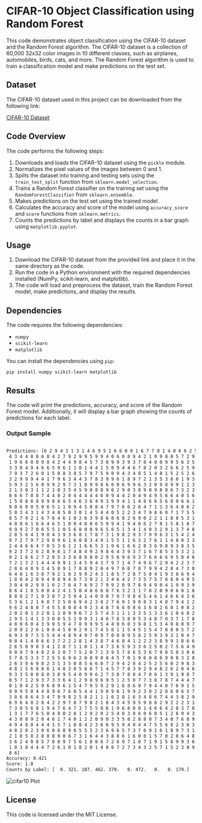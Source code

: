 # CIFAR-10 Object Classification using Random Forest

This code demonstrates object classification using the CIFAR-10 dataset and the Random Forest algorithm. The CIFAR-10 dataset is a collection of 60,000 32x32 color images in 10 different classes, such as airplanes, automobiles, birds, cats, and more. The Random Forest algorithm is used to train a classification model and make predictions on the test set.

## Dataset

The CIFAR-10 dataset used in this project can be downloaded from the following link:

[CIFAR-10 Dataset](https://www.cs.toronto.edu/~kriz/cifar.html)

## Code Overview

The code performs the following steps:

1. Downloads and loads the CIFAR-10 dataset using the `pickle` module.
2. Normalizes the pixel values of the images between 0 and 1.
3. Splits the dataset into training and testing sets using the `train_test_split` function from `sklearn.model_selection`.
4. Trains a Random Forest classifier on the training set using the `RandomForestClassifier` from `sklearn.ensemble`.
5. Makes predictions on the test set using the trained model.
6. Calculates the accuracy and score of the model using `accuracy_score` and `score` functions from `sklearn.metrics`.
7. Counts the predictions by label and displays the counts in a bar graph using `matplotlib.pyplot`.

## Usage

1. Download the CIFAR-10 dataset from the provided link and place it in the same directory as the code.
2. Run the code in a Python environment with the required dependencies installed (NumPy, scikit-learn, and matplotlib).
3. The code will load and preprocess the dataset, train the Random Forest model, make predictions, and display the results.

## Dependencies

The code requires the following dependencies:

- `numpy`
- `scikit-learn`
- `matplotlib`

You can install the dependencies using `pip`:

```shell
pip install numpy scikit-learn matplotlib
```

## Results
The code will print the predictions, accuracy, and score of the Random Forest model. Additionally, it will display a bar graph showing the counts of predictions for each label.

### Output Sample
```bash

Predictions: [6 2 9 4 3 1 3 1 4 6 9 5 1 6 6 0 9 1 6 7 7 0 1 4 0 6 6 2 5 5 4 7 3 9 0 2 5
 4 3 4 4 8 0 6 8 4 2 7 9 2 9 9 5 9 9 4 0 6 0 8 9 4 2 1 0 9 8 0 5 7 2 9 1 4
 1 9 6 6 0 0 9 8 4 2 4 4 9 8 4 5 7 3 0 9 9 3 9 3 7 8 4 0 0 9 9 5 6 3 5 6 9
 3 3 8 4 9 4 6 6 5 9 6 1 1 0 1 4 4 1 5 0 9 4 4 6 7 8 2 0 3 2 6 6 2 5 9 1 1
 7 9 3 7 2 6 0 1 5 0 8 3 8 5 7 9 7 5 9 0 9 4 3 4 8 5 1 4 8 1 5 2 5 2 6 9 4
 3 2 9 9 9 4 4 1 7 9 6 3 4 4 5 7 8 3 9 9 6 1 8 9 7 2 1 3 5 3 8 0 1 9 3 9 9
 5 9 3 2 1 6 0 9 9 2 9 7 3 1 0 9 9 8 6 6 0 6 9 9 6 3 2 0 9 8 9 9 1 2 3 2 5
 2 1 3 0 3 1 1 2 1 8 3 5 4 5 9 0 8 8 9 6 2 9 0 3 8 9 0 9 8 8 6 7 3 2 3 4 0
 8 6 6 7 0 8 7 4 4 0 2 0 4 4 4 4 4 6 0 9 4 4 2 0 4 9 4 9 5 6 6 4 0 5 6 0 6
 1 5 0 8 0 8 9 9 8 6 6 5 4 6 3 6 4 9 3 9 9 4 1 1 4 8 6 6 5 6 8 0 6 6 1 3 7
 9 0 6 0 0 5 0 6 5 1 1 9 9 4 5 0 8 4 7 9 7 6 6 2 6 4 7 1 1 3 6 4 0 6 2 8 1
 5 0 3 4 3 1 4 3 4 0 5 0 3 0 1 4 5 4 4 0 5 2 2 3 4 7 9 8 6 0 7 1 7 5 5 3 6
 8 5 7 9 2 1 6 7 6 4 6 1 0 2 6 3 9 8 6 0 6 8 2 6 9 0 2 2 1 1 8 8 5 3 1 2 3
 4 8 8 6 1 6 6 4 6 5 1 0 0 4 8 0 6 5 9 9 4 1 9 4 0 6 2 7 8 1 5 8 1 8 7 1 0
 9 9 9 2 7 0 6 5 5 1 0 5 6 8 0 0 9 6 5 6 5 1 3 4 1 4 0 3 2 9 1 3 7 4 8 1 2
 2 8 5 6 4 1 9 8 4 3 9 3 6 8 1 7 8 7 3 1 9 8 2 9 3 7 9 9 6 3 1 5 4 2 4 6 6
 9 7 2 7 9 7 2 9 0 9 6 1 6 0 8 3 4 9 1 5 5 1 1 6 3 2 7 6 1 1 4 8 0 3 3 0 5
 2 4 4 6 6 4 7 0 5 3 6 1 2 1 6 6 5 3 1 9 6 1 6 6 2 8 3 6 9 8 9 3 8 3 5 2 1
 9 2 3 7 2 6 2 8 9 6 1 7 4 8 4 9 2 9 8 6 4 3 9 3 7 1 6 7 8 5 3 5 3 2 1 4 6
 0 2 1 6 6 2 7 2 0 5 3 3 6 8 6 8 0 2 9 5 6 9 6 9 3 7 6 6 6 6 9 5 0 4 6 9 8
 7 2 1 3 2 1 4 4 4 9 9 1 3 4 5 9 4 3 7 9 7 1 4 7 4 9 6 7 2 9 4 2 2 3 7 9 9
 2 8 6 4 0 9 3 4 5 8 9 1 7 8 8 9 2 0 4 9 7 6 6 7 8 7 9 9 4 2 8 4 7 3 0 2 1
 6 4 8 1 6 3 8 7 9 2 1 8 2 9 9 2 4 3 1 8 5 7 2 8 7 5 0 4 1 9 3 8 6 9 4 4 2
 1 8 0 4 2 0 9 4 9 8 9 4 8 7 3 9 2 1 3 4 6 4 2 7 3 5 7 5 7 0 8 0 4 9 5 8 0
 3 0 4 0 2 9 9 1 6 2 7 6 4 7 6 9 2 7 9 9 2 0 9 7 8 9 4 9 0 4 1 9 9 3 9 6 9
 8 6 4 1 8 5 0 0 4 2 4 1 5 0 4 8 6 6 8 7 6 3 2 1 1 7 8 2 0 9 0 6 0 1 8 2 4
 8 8 0 2 7 1 9 3 0 7 2 5 9 4 1 4 0 9 0 7 9 7 9 8 4 5 4 6 1 4 6 6 4 3 6 3 9
 5 3 6 1 2 1 6 8 7 3 5 0 6 9 4 2 3 8 2 7 6 9 1 9 0 8 3 1 4 0 7 9 4 1 2 5 6
 9 6 2 4 8 0 7 4 5 5 8 0 8 4 9 2 3 4 8 7 6 6 0 8 6 3 6 0 2 6 8 1 0 8 2 4 7
 2 0 2 0 1 3 2 0 1 3 8 9 9 6 7 2 5 7 4 3 1 1 1 3 3 5 1 3 3 6 1 0 6 8 2 7 6
 2 9 5 1 4 1 3 3 0 0 5 5 1 9 9 3 1 4 6 7 8 3 8 0 5 3 4 8 7 0 3 7 1 7 8 2 8
 4 0 0 6 0 4 3 9 9 5 9 4 7 8 9 9 9 5 4 4 0 6 0 3 9 8 1 5 3 4 9 8 0 9 7 6 9
 2 0 9 2 2 6 1 0 6 4 5 0 9 2 9 1 7 4 5 6 1 1 5 4 5 1 5 4 7 8 8 0 5 7 2 3 1
 6 9 3 9 7 3 5 5 4 4 4 8 9 4 9 7 0 9 7 0 0 8 9 5 8 2 5 9 3 9 3 1 0 4 7 6 8
 9 8 4 1 4 0 6 6 3 7 2 2 2 8 1 4 3 8 7 4 6 0 4 1 2 2 2 3 8 9 9 1 8 6 6 1 9
 2 6 5 8 9 8 3 4 1 2 8 7 1 1 0 1 1 4 7 3 6 5 9 3 3 6 2 5 0 2 7 5 6 4 9 1 5
 9 0 9 7 9 4 8 2 6 3 0 7 7 5 2 0 7 1 3 9 5 7 8 6 5 3 6 7 9 0 5 0 3 0 6 8 9
 5 7 8 5 3 3 7 2 5 5 6 9 6 2 0 8 9 0 8 4 5 7 0 1 9 6 0 8 6 9 0 8 3 2 8 5 7
 2 6 3 9 6 9 8 2 3 1 3 5 0 8 5 6 6 0 7 2 9 4 2 0 4 2 5 2 5 6 0 2 9 8 3 5 5
 4 8 1 5 6 8 8 6 1 4 8 3 0 5 6 6 7 1 4 5 7 7 8 3 9 2 9 4 8 2 6 2 0 4 6 4 9
 9 3 3 5 8 0 8 8 3 8 9 5 4 0 9 0 6 2 7 3 8 7 8 0 4 7 0 6 1 3 9 1 9 8 7 9 6
 0 5 7 1 2 9 3 7 3 3 6 4 1 2 9 8 9 6 9 5 1 2 5 0 7 7 3 8 7 8 7 4 4 4 7 9 6
 0 1 0 4 2 5 9 6 8 9 6 1 5 4 7 9 5 9 2 9 1 6 8 6 9 7 9 4 4 0 7 6 9 1 5 0 9
 9 9 9 5 0 4 4 8 9 6 7 6 0 5 4 4 1 9 0 9 6 1 9 9 2 3 0 2 2 0 6 0 6 5 7 0 6
 3 8 6 8 6 4 3 4 7 9 9 8 2 5 8 2 1 1 1 6 2 8 1 6 3 4 8 6 7 4 4 3 8 2 9 4 4
 6 9 6 4 0 2 8 4 2 2 9 7 8 7 9 8 2 1 8 4 3 4 5 9 5 9 8 8 2 9 2 2 2 3 1 8 0
 7 3 0 5 6 8 1 9 4 7 6 4 7 3 7 5 5 0 6 1 9 6 8 0 0 1 4 6 6 4 2 8 3 7 0 9 4
 1 3 1 7 7 6 5 0 4 8 0 2 8 1 2 9 2 0 2 5 4 0 3 0 6 0 6 0 5 1 2 6 9 4 3 1 5
 4 3 0 8 9 2 0 4 6 1 7 4 0 1 2 2 0 9 0 3 3 5 8 2 8 8 0 7 3 4 0 7 6 8 9 5 8
 4 9 4 8 0 4 4 4 1 5 7 1 0 8 4 2 3 6 6 9 5 9 4 0 4 4 7 5 5 6 8 2 3 6 3 0 0
 4 8 2 0 2 3 0 6 0 6 8 9 6 5 5 5 2 3 6 9 6 5 7 3 7 6 9 1 6 1 8 9 7 3 1 9 6
 2 1 0 5 8 2 8 8 8 9 0 6 7 3 1 6 4 4 3 8 8 6 1 6 0 0 1 5 7 0 2 0 6 4 8 7 0
 3 6 2 4 0 8 5 7 8 8 9 7 5 6 1 8 0 6 7 2 6 9 7 1 8 7 1 9 1 5 8 9 9 3 6 9 1
 1 0 1 8 4 4 4 7 2 6 1 0 1 8 2 0 1 4 8 6 7 2 7 3 4 3 2 5 7 1 5 2 3 8 9 9 3
 8 6]
Accuracy: 0.421
Score: 1.0
Counts by Label: [  0. 321. 187. 462. 379.   0. 472.   0.   0. 179.]

```

![cifar10 Plot](image.png)

## License
This code is licensed under the MIT License.
